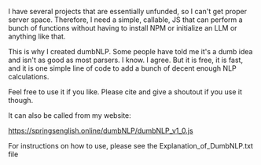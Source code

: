 I have several projects that are essentially unfunded, so I can't get proper server space. Therefore, I need a simple, callable, JS that can perform a bunch of functions without having to install NPM or initialize an LLM or anything like that.

This is why I created dumbNLP. Some people have told me it's a dumb idea and isn't as good as most parsers. I know. I agree. But it is free, it is fast, and it is one simple line of code to add a bunch of decent enough NLP calculations.

Feel free to use it if you like. Please cite and give a shoutout if you use it though.

It can also be called from my website:

https://springsenglish.online/dumbNLP/dumbNLP_v1_0.js

For instructions on how to use, please see the Explanation_of_DumbNLP.txt file
